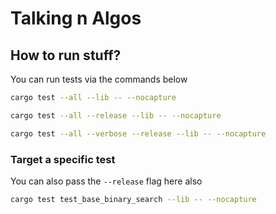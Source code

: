 # Talking n Algos


## How to run stuff?

You can run tests via the commands below


```sh
cargo test --all --lib -- --nocapture
```


```sh
cargo test --all --release --lib -- --nocapture
```


```sh
cargo test --all --verbose --release --lib -- --nocapture
```


### Target a specific test

You can also pass the `--release` flag here also

```sh
cargo test test_base_binary_search --lib -- --nocapture
```

